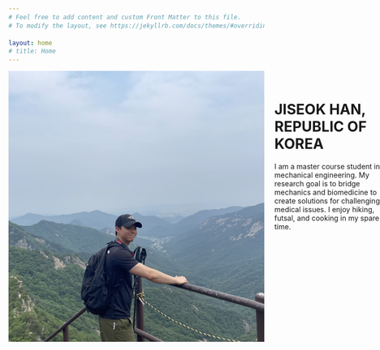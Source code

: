 ```yaml
---
# Feel free to add content and custom Front Matter to this file.
# To modify the layout, see https://jekyllrb.com/docs/themes/#overriding-theme-defaults

layout: home
# title: Home
---
```


<div class="profile">
  <img src="/assets/img/IMG_3929.jpeg" alt="Profile photo" class="profile-image">
  <div class="profile-text">
    <h1>JISEOK HAN, REPUBLIC OF KOREA</h1>
    <p>I am a master course student in mechanical engineering. My research goal is to bridge mechanics and biomedicine to create solutions for challenging medical issues. I enjoy hiking, futsal, and cooking in my spare time.</p>
  </div>
</div>

<style>
.profile {
  display: flex;        /* 가로로 나란히 */
  width: 100%;          /* 부모 컨테이너의 전체 너비 차지 */
  gap: 0;               /* 간격 없이 딱 반씩 */
}

.profile-image,
.profile-text {
  flex: 0 0 50%;        /* flex-grow:0, flex-shrink:0, flex-basis:50% */
  box-sizing: border-box;
}

.profile-image img {
  display: block;
  width: 100%;          /* 부모(50%)에 꽉 채우기 */
  height: auto;         /* 종횡비 유지 */
}

.profile-text {
  padding: 20px;        /* 필요 시 내부 여백 */
}

</style>
